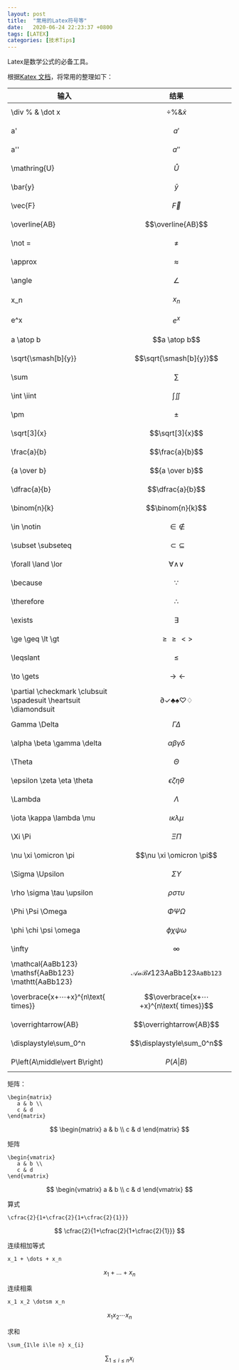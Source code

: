 ```yaml
---
layout: post
title:  "常用的Latex符号等"
date:   2020-06-24 22:23:37 +0800
tags: [LATEX]
categories: [技术Tips]
---
```

Latex是数学公式的必备工具。


根据[Katex 文档](https://katex.org/docs/supported.html)，将常用的整理如下：

|输入|结果|
|-|---|
|\div \% \& \dot x|<span> $$\div \% \& \dot x$$ </span>|
|a'|<span> $$a'$$ </span>|
|a''|<span> $$a''$$ </span>|
|\mathring{U}|<span> $$\mathring{U}$$ </span>|
|\bar{y}|<span> $$\bar{y}$$ </span>|
|\vec{F}|<span> $$\vec{F}$$ </span>|
|\overline{AB}|<span> $$\overline{AB}$$ </span>|
|\not = |<span> $$\not =$$ </span>|
|\approx|<span> $$\approx$$ </span>|
|\angle|<span> $$\angle$$ </span>|
|x_n|<span> $$x_n$$ </span>|
|e^x|<span> $$e^x$$ </span>|
|a \atop b|<span> $$a \atop b$$ </span>|
|\sqrt{\smash[b]{y}}|<span> $$\sqrt{\smash[b]{y}}$$ </span>|
|\sum|<span> $$\sum$$ </span>|
|\int \iint|<span> $$\int \iint$$ </span>|
|\pm|<span> $$\pm$$ </span>|
|\sqrt[3]{x}|<span> $$\sqrt[3]{x}$$ </span>|
|\frac{a}{b}|<span> $$\frac{a}{b}$$ </span>|
|{a \over b}|<span> $${a \over b}$$ </span>|
|\dfrac{a}{b}|<span> $$\dfrac{a}{b}$$ </span>|
|\binom{n}{k}|<span> $$\binom{n}{k}$$ </span>|
|\in \notin|<span> $$\in \notin$$ </span>|
|\subset \subseteq|<span> $$\subset \subseteq$$ </span>|
|\forall \land \lor|<span> $$\forall \land \lor$$ </span>|
|\because|<span> $$\because$$ </span>|
|\therefore|<span> $$\therefore$$ </span>|
|\exists|<span> $$\exists$$ </span>|
|\ge \geq \lt \gt|<span> $$\ge \geq \lt \gt$$ </span>|
|\leqslant|<span> $$\leqslant$$ </span>|
|\to \gets|<span> $$\to \gets$$ </span>|
|\partial \checkmark \clubsuit \spadesuit \heartsuit \diamondsuit|<span> $$\partial \checkmark \clubsuit \spadesuit \heartsuit \diamondsuit$$ </span>|
|Gamma \Delta|<span> $$\Gamma \Delta$$ </span>|
|\alpha \beta \gamma \delta|<span> $$\alpha \beta \gamma \delta$$ </span>|
|\Theta|<span> $$\Theta$$ </span>|
|\epsilon \zeta \eta \theta|<span> $$\epsilon \zeta \eta \theta$$ </span>|
|\Lambda|<span> $$\Lambda$$ </span>|
|\iota \kappa \lambda \mu|<span> $$\iota \kappa \lambda \mu$$ </span>|
|\Xi \Pi|<span> $$\Xi  \Pi$$ </span>|
|\nu \xi \omicron \pi|<span> $$\nu \xi \omicron \pi$$ </span>|
|\Sigma \Upsilon|<span> $$\Sigma \Upsilon$$ </span>|
|\rho \sigma \tau \upsilon|<span> $$\rho \sigma \tau \upsilon$$ </span>|
|\Phi \Psi \Omega|<span> $$\Phi \Psi \Omega$$ </span>|
|\phi \chi \psi \omega|<span> $$\phi \chi \psi \omega$$ </span>|
|\infty|<span> $$\infty$$ </span>|
|\mathcal{AaBb123} \mathsf{AaBb123} \mathtt{AaBb123}|<span> $$\mathcal{AaBb123} \mathsf{AaBb123} \mathtt{AaBb123}$$ </span>|
|\overbrace{x+⋯+x}^{n\text{ times}}|<span> $$\overbrace{x+⋯+x}^{n\text{ times}}$$ </span>|
|\overrightarrow{AB}|<span> $$\overrightarrow{AB}$$ </span>|
|\displaystyle\sum_0^n|<span> $$\displaystyle\sum_0^n$$ </span>|
|P\left(A\middle\vert B\right)|<span> $$P\left(A\middle\vert B\right)$$ </span>|


矩阵：

```
\begin{matrix}
   a & b \\
   c & d
\end{matrix}
```

$$
\begin{matrix}
   a & b \\
   c & d
\end{matrix}
$$


矩阵

```
\begin{vmatrix}
   a & b \\
   c & d
\end{vmatrix}
```

$$
\begin{vmatrix}
   a & b \\
   c & d
\end{vmatrix}
$$



算式

```
\cfrac{2}{1+\cfrac{2}{1+\cfrac{2}{1}}}
```


$$
\cfrac{2}{1+\cfrac{2}{1+\cfrac{2}{1}}}
$$


连续相加等式

```
x_1 + \dots + x_n
```



$$
x_1 + \dots + x_n
$$



连续相乘

```
x_1 x_2 \dotsm x_n
```


$$
x_1 x_2 \dotsm x_n
$$


求和

```
\sum_{1\le i\le n} x_{i}
```


$$
\sum_{1\le i\le n} x_{i}
$$


